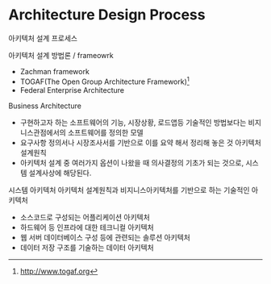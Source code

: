 # Architecture Design Process

아키텍처 설계 프로세스

아키텍처 설계 방법론 / frameowrk
- Zachman framework
- TOGAF(The Open Group Architecture Framework)[^1]
- Federal Enterprise Architecture

Business Architecture 
* 구현하고자 하는 소프트웨어의 기능, 시장상황, 로드앱등 기술적인 방법보다는 비지니스관점에서의 소프트웨어를 정의한 모델
* 요구사항 정의서나 시장조사서를 기반으로 이를 요약 해서 정리해 놓은 것
아키텍처 설계원칙
* 아키텍처 설계 중 여러가지 옵션이 나왔을 때 의사결정의 기초가 되는 것으로, 
시스템 설계사상에 해당된다.

시스템 아키텍처
아키텍처 설계원칙과 비지니스아키텍처를 기반으로 하는 기술적인 아키텍처
* 소스코드로 구성되는 어플리케이션 아키텍처
* 하드웨어 등 인프라에 대한 테크니컬 아키텍처
* 웹 서버 데이터베이스 구성 등에 관련되는 솔루션 아키텍처
* 데이터 저장 구조를 기술하는 데이터 아키텍처

[^1]: <http://www.togaf.org>

